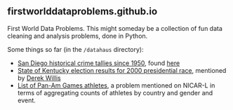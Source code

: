 ## firstworlddataproblems.github.io

First World Data Problems. This might someday be a collection of fun data cleaning and analysis problems, done in Python.

Some things so far (in the `/datahaus` directory):

- [San Diego historical crime tallies since 1950](datahaus/san-diego-police-historical-crime-actuals-1950-2014.pdf), found [here](www.sandiego.gov/police/services/statistics/index.shtml)
- [State of Kentucky election results for 2000 presidential race](datahaus/elect.ky.gov.2000results.statewidebycounty.txt), mentioned by [Derek Willis](https://twitter.com/derekwillis/status/595033438366859264)
- [List of Pan-Am Games athletes](datahaus/panamv3prod.pan-am-provisional_athletes.pdf), a problem mentioned on NICAR-L in terms of aggregating counts of athletes by country and gender and event.
